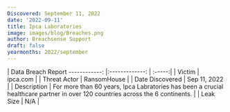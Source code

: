 ```yaml
---
Discovered: September 11, 2022
date: '2022-09-11'
title: Ipca Laboratories
image: images/blog/Breaches.png
author: Breachsense Support
draft: false
yearmonths: 2022/september
---
```



| Data Breach Report
------------:     |:-------------:    | :-----:|
| Victim      | ipca.com      | 
| Threat Actor      | RansomHouse      | 
| Date Discovered      | Sep 11, 2022      | 
| Description      | For more than 60 years, Ipca Labratories has been a crucial healthcare partner in over 120 countries across the 6 continents.       | 
| Leak Size      | N/A      | 

